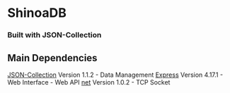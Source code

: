# ShinoaDB

### Built with JSON-Collection

## Main Dependencies
[JSON-Collection](https://www.npmjs.com/package/json-collection/v/1.1.2)
Version 1.1.2
    - Data Management
[Express](https://www.npmjs.com/package/express/v/4.17.1)
Version 4.17.1
    - Web Interface
    - Web API
[net](https://www.npmjs.com/package/net/v/1.0.2)
Version 1.0.2
    - TCP Socket
